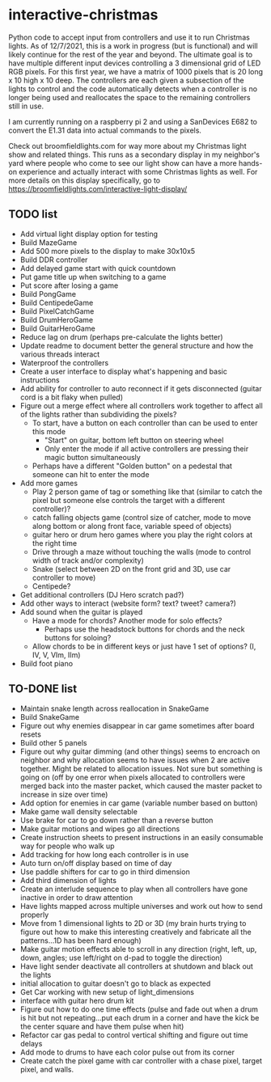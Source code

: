 # interactive-christmas
Python code to accept input from controllers and use it to run Christmas lights. As of 12/7/2021, this is a work in progress (but is functional) and will likely continue for the rest of the year and beyond. The ultimate goal is to have multiple different input devices controlling a 3 dimensional grid of LED RGB pixels. For this first year, we have a matrix of 1000 pixels that is 20 long x 10 high x 10 deep. The controllers are each given a subsection of the lights to control and the code automatically detects when a controller is no longer being used and reallocates the space to the remaining controllers still in use.

I am currently running on a raspberry pi 2 and using a SanDevices E682 to convert the E1.31 data into actual commands to the pixels.

Check out broomfieldlights.com for way more about my Christmas light show and related things. This runs as a secondary display in my neighbor's yard where people who come to see our light show can have a more hands-on experience and actually interact with some Christmas lights as well. For more details on this display specifically, go to https://broomfieldlights.com/interactive-light-display/



## TODO list
- Add virtual light display option for testing
- Build MazeGame
- Add 500 more pixels to the display to make 30x10x5
- Build DDR controller
- Add delayed game start with quick countdown
- Put game title up when switching to a game
- Put score after losing a game
- Build PongGame
- Build CentipedeGame
- Build PixelCatchGame
- Build DrumHeroGame
- Build GuitarHeroGame
- Reduce lag on drum (perhaps pre-calculate the lights better)
- Update readme to document better the general structure and how the various threads interact
- Waterproof the controllers
- Create a user interface to display what's happening and basic instructions
- Add ability for controller to auto reconnect if it gets disconnected (guitar cord is a bit flaky when pulled)
- Figure out a merge effect where all controllers work together to affect all of the lights rather than subdividing the pixels?
	- To start, have a button on each controller than can be used to enter this mode
		- "Start" on guitar, bottom left button on steering wheel
		- Only enter the mode if all active controllers are pressing their magic button simultaneously
	- Perhaps have a different "Golden button" on a pedestal that someone can hit to enter the mode
- Add more games
	- Play 2 person game of tag or something like that (similar to catch the pixel but someone else controls the target with a different controller)?
	- catch falling objects game (control size of catcher, mode to move along bottom or along front face, variable speed of objects)
	- guitar hero or drum hero games where you play the right colors at the right time 
	- Drive through a maze without touching the walls (mode to control width of track and/or complexity)
	- Snake (select between 2D on the front grid and 3D, use car controller to move)
	- Centipede?
- Get additional controllers (DJ Hero scratch pad?)
- Add other ways to interact (website form? text? tweet? camera?)
- Add sound when the guitar is played
	- Have a mode for chords? Another mode for solo effects?
		- Perhaps use the headstock buttons for chords and the neck buttons for soloing?
	- Allow chords to be in different keys or just have 1 set of options? (I, IV, V, VIm, IIm)
- Build foot piano
 
## TO-DONE list
- Maintain snake length across reallocation in SnakeGame
- Build SnakeGame
- Figure out why enemies disappear in car game sometimes after board resets
- Build other 5 panels
- Figure out why guitar dimming (and other things) seems to encroach on neighbor and why allocation seems to have issues when 2 are active together. Might be related to allocation issues. Not sure but something is going on (off by one error when pixels allocated to controllers were merged back into the master packet, which caused the master packet to increase in size over time)
- Add option for enemies in car game (variable number based on button)
- Make game wall density selectable
- Use brake for car to go down rather than a reverse button
- Make guitar motions and wipes go all directions
- Create instruction sheets to present instructions in an easily consumable way for people who walk up
- Add tracking for how long each controller is in use
- Auto turn on/off display based on time of day
- Use paddle shifters for car to go in third dimension
- Add third dimension of lights
- Create an interlude sequence to play when all controllers have gone inactive in order to draw attention
- Have lights mapped across multiple universes and work out how to send properly
- Move from 1 dimensional lights to 2D or 3D (my brain hurts trying to figure out how to make this interesting creatively and fabricate all the patterns...1D has been hard enough)
- Make guitar motion effects able to scroll in any direction (right, left, up, down, angles; use left/right on d-pad to toggle the direction)
- Have light sender deactivate all controllers at shutdown and black out the lights
- initial allocation to guitar doesn't go to black as expected
- Get Car working with new setup of light_dimensions
- interface with guitar hero drum kit
- Figure out how to do one time effects (pulse and fade out when a drum is hit but not repeating...put each drum in a corner and have the kick be the center square and have them pulse when hit)
- Refactor car gas pedal to control vertical shifting and figure out time delays
- Add mode to drums to have each color pulse out from its corner
- Create catch the pixel game with car controller with a chase pixel, target pixel, and walls.
